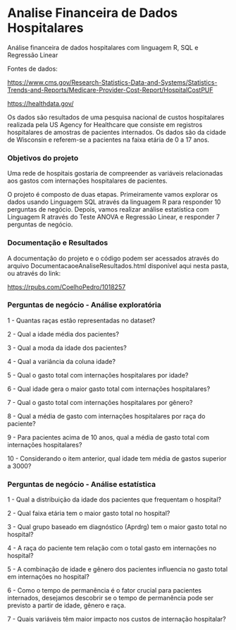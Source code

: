 # Analise Financeira de Dados Hospitalares

Análise financeira de dados hospitalares com linguagem R, SQL e Regressão Linear

Fontes de dados:

https://www.cms.gov/Research-Statistics-Data-and-Systems/Statistics-Trends-and-Reports/Medicare-Provider-Cost-Report/HospitalCostPUF

https://healthdata.gov/

Os dados são resultados de uma pesquisa nacional de custos hospitalares realizada pela US Agency for Healthcare que consiste em registros hospitalares de amostras de pacientes internados. Os dados são da cidade de Wisconsin e referem-se a pacientes na faixa etária de 0 a 17 anos.

### Objetivos do projeto

Uma rede de hospitais gostaria de compreender as variáveis relacionadas aos gastos com internações hospitalares de pacientes.

O projeto é composto de duas etapas. Primeiramente vamos explorar os dados usando Linguagem SQL através da linguagem R para responder 10 perguntas de negócio. Depois, vamos realizar análise estatística com Linguagem R através do Teste ANOVA e Regressão Linear, e responder 7 perguntas de negócio.

### Documentação e Resultados

A documentação do projeto e o código podem ser acessados através do arquivo DocumentacaoeAnaliseResultados.html disponível aqui nesta pasta, ou através do link:

https://rpubs.com/CoelhoPedro/1018257

### Perguntas de negócio - Análise exploratória

1 - Quantas raças estão representadas no dataset?

2 - Qual a idade média dos pacientes?

3 - Qual a moda da idade dos pacientes?

4 - Qual a variância da coluna idade?

5 - Qual o gasto total com internações hospitalares por idade?

6 - Qual idade gera o maior gasto total com internações hospitalares?

7 - Qual o gasto total com internações hospitalares por gênero?

8 - Qual a média de gasto com internações hospitalares por raça do paciente?

9 - Para  pacientes  acima  de  10  anos,  qual  a  média  de  gasto  total  com  internações hospitalares?

10 - Considerando o item anterior, qual idade tem média de gastos superior a 3000?

### Perguntas de negócio - Análise estatística

1 - Qual a distribuição da idade dos pacientes que frequentam o hospital?

2 - Qual faixa etária tem o maior gasto total no hospital?

3 - Qual grupo baseado em diagnóstico (Aprdrg) tem o maior gasto total no hospital?

4 - A raça do paciente tem relação com o total gasto em internações no hospital?

5 - A combinação de idade e gênero dos pacientes influencia no gasto total em internações no hospital?

6 - Como o tempo de permanência é o fator crucial para pacientes internados, desejamos descobrir se o tempo de permanência pode ser previsto a partir de idade, gênero e raça.

7 - Quais variáveis têm maior impacto nos custos de internação hospitalar?